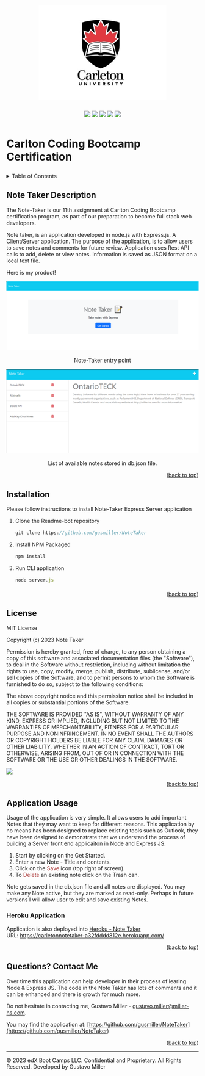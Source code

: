<a id="readme-top" name="readme-top"></a>

<p align="center"><img src="./Documents/Images/carleton-u-logo.jpg" height="250"></p>

<p align="center" style="margin-top:25px; margin-bottom:50px;">
	<a><img src="https://img.shields.io/static/v1.svg?label=javascript&message=Language&color=green"/></a>
	<a><img src="https://img.shields.io/static/v1.svg?label=nodejs&message=Server&color=purple"/></a>
	<a><img src="https://img.shields.io/static/v1.svg?label=github&message=Versions&color=cyan"/></a>
	<a><img src="https://img.shields.io/static/v1.svg?label=License&message=MIT&color=red"/></a>
	<a><img src="https://img.shields.io/static/v1.svg?label=ExpressJS&message=REST&color=burlywood"/></a>
</p>

# Carlton Coding Bootcamp Certification

<details style="margin-bottom: 25px; margin-top: 25px;">
	<summary>Table of Contents</summary>
	<ol>
		<li><a href="#Description">Note Taker Description</a></li>
		<li><a href="#installation">Installation</a></li>
		<li><a href="#license">License</a></li>
		<li><a href="#usage">Application Usage</a></li>
		<li><a href="#contactme">Questions? Contact Me!</a></li>
	</ol>
</details>
<div id="Description" style="margin-top: 25px;">

## Note Taker Description

The Note-Taker is our 11th assignment at Carlton Coding Bootcamp certification program, as part of our preparation to become full stack web developers.

Note taker, is an application developed in node.js with Express.js. A Client/Server application. The purpose of the application, is to allow users to save notes and comments for future review. Application uses Rest API calls to add, delete or view notes. Information is saved as JSON format on a local text file.

Here is my product!

<div style="margin-top: 15px;">
	<img src="./documents/Images/NOTE001.png">
	<p align="center">Note-Taker entry point</p>
</div>

<div style="margin-top: 15px;">
	<img src="./documents/Images/NOTE002.png">
	<p align="center">List of available notes stored in db.json file.</p>
</div>

</div>

<p align="right">(<a href="#readme-top">back to top</a>)</p>

<div id="installation" style="margin-bottom: 20px;margin-top: 20px;">

## Installation

Please follow instructions to install Note-Taker Express Server application

1. Clone the Readme-bot repository
	```js
	git clone https://github.com/gusmiller/NoteTaker
	```
2. Install NPM Packaged
	```js
	npm install
	```
3. Run CLI application
	```js
	node server.js
	```
</div>

<p align="right">(<a href="#readme-top">back to top</a>)</p>

<div id="license" style="margin-top: 25px;">

## License

MIT License

Copyright (c) 2023 Note Taker

Permission is hereby granted, free of charge, to any person obtaining a copy of this software and associated documentation files (the "Software"), to deal in the Software without restriction, including without limitation the rights to use, copy, modify, merge, publish, distribute, sublicense, and/or sell copies of the Software, and to permit persons to whom the Software is furnished to do so, subject to the following conditions:

The above copyright notice and this permission notice shall be included in all copies or substantial portions of the Software.

THE SOFTWARE IS PROVIDED "AS IS", WITHOUT WARRANTY OF ANY KIND, EXPRESS OR IMPLIED, INCLUDING BUT NOT LIMITED TO THE WARRANTIES OF MERCHANTABILITY, FITNESS FOR A PARTICULAR PURPOSE AND NONINFRINGEMENT. IN NO EVENT SHALL THE AUTHORS OR COPYRIGHT HOLDERS BE LIABLE FOR ANY CLAIM, DAMAGES OR OTHER LIABILITY, WHETHER IN AN ACTION OF CONTRACT, TORT OR OTHERWISE, ARISING FROM, OUT OF OR IN CONNECTION WITH THE SOFTWARE OR THE USE OR OTHER DEALINGS IN THE SOFTWARE.

<a><img src="https://img.shields.io/static/v1.svg?label=License&message=MIT&color=yellow"/></a>

<p align="right">(<a href="#readme-top">back to top</a>)</p>

</div>

<div id="usage" style="margin-top: 25px;">

## Application Usage

Usage of the application is very simple. It allows users to add important Notes that they may want to keep for different reasons. This application by no means has been designed to replace existing tools such as Outlook, they have been designed to demonstrate that we understand the process of building a Server front end applicaiton in Node and Express JS.

1. Start by clicking on the Get Started.
2. Enter a new Note - Title and contents.
3. Click on the <span style="color:brown;">Save</span> icon (top right of screen).
4. To <span style="color:brown;">Delete</span> an existing note click on the Trash can.

Note gets saved in the db.json file and all notes are displayed. You may make any Note active, but they are marked as read-only. Perhaps in future versions I will allow user to edit and save existing Notes.

### Heroku Application

Application is also deployed into [Heroku - Note Taker](https://carletonnotetaker-a32fdddd812e.herokuapp.com/)</br>
URL: https://carletonnotetaker-a32fdddd812e.herokuapp.com/

<p align="right">(<a href="#readme-top">back to top</a>)</p>

</div>

<div id="contactme" style="margin-top: 25px;">

## Questions? Contact Me 

Over time this application can help developer in their process of learing Node & Express JS. The code in the Note Taker has lots of comments and it can be enhanced and there is growth for much more.

Do not hesitate in contacting me, Gustavo Miller - gustavo.miller@miller-hs.com.

You may find the application at: [https://github.com/gusmiller/NoteTaker](https://github.com/gusmiller/NoteTaker)

<p align="right">(<a href="#readme-top">back to top</a>)</p>

</div>

---
© 2023 edX Boot Camps LLC. Confidential and Proprietary. All Rights Reserved. Developed by Gustavo Miller